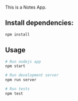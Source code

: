 This is a Notes App.

## Install dependencies:

```bash
npm install
```

## Usage

```bash
# Run nodejs app
npm start

# Run development server
npm run server

# Run tests
npm test
```
